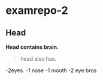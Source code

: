 # examrepo-2

## Head

**Head contains brain.**

>head also has.

-2eyes.
-1 nose
-1 mouth
-2 eye bros
